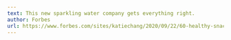```yaml
---
text: This new sparkling water company gets everything right.
author: Forbes
url: https://www.forbes.com/sites/katiechang/2020/09/22/60-healthy-snacks-and-sips-to-stock-up-on-this-fall/#3d052c377ca9
---
```

